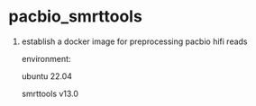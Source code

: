 # pacbio_smrttools

1. establish a docker image for preprocessing pacbio hifi reads
   
   environment:
   
   ubuntu 22.04
   
   smrttools v13.0 
   
